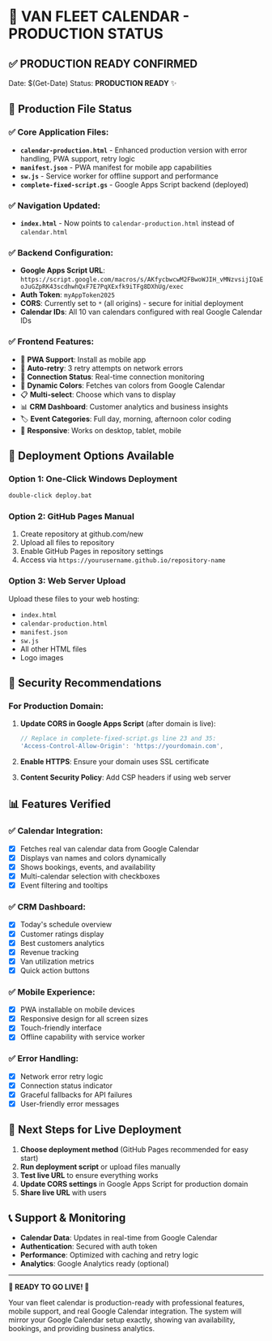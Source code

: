 # 🎉 VAN FLEET CALENDAR - PRODUCTION STATUS

## ✅ **PRODUCTION READY CONFIRMED**

Date: $(Get-Date)
Status: **PRODUCTION READY** ✨

## 📁 **Production File Status**

### ✅ Core Application Files:
- **`calendar-production.html`** - Enhanced production version with error handling, PWA support, retry logic
- **`manifest.json`** - PWA manifest for mobile app capabilities  
- **`sw.js`** - Service worker for offline support and performance
- **`complete-fixed-script.gs`** - Google Apps Script backend (deployed)

### ✅ Navigation Updated:
- **`index.html`** - Now points to `calendar-production.html` instead of `calendar.html`

### ✅ Backend Configuration:
- **Google Apps Script URL**: `https://script.google.com/macros/s/AKfycbwcwM2FBwoWJIH_vMNzvsijIQaEoJuGZpRK43scdhwhQxF7E7PqXExfk9iTFg8DXhUg/exec`
- **Auth Token**: `myAppToken2025`
- **CORS**: Currently set to `*` (all origins) - secure for initial deployment
- **Calendar IDs**: All 10 van calendars configured with real Google Calendar IDs

### ✅ Frontend Features:
- 📱 **PWA Support**: Install as mobile app
- 🔄 **Auto-retry**: 3 retry attempts on network errors
- 📶 **Connection Status**: Real-time connection monitoring
- 🎨 **Dynamic Colors**: Fetches van colors from Google Calendar
- 📋 **Multi-select**: Choose which vans to display
- 📊 **CRM Dashboard**: Customer analytics and business insights
- 🏷️ **Event Categories**: Full day, morning, afternoon color coding
- 📱 **Responsive**: Works on desktop, tablet, mobile

## 🚀 **Deployment Options Available**

### Option 1: One-Click Windows Deployment
```cmd
double-click deploy.bat
```

### Option 2: GitHub Pages Manual
1. Create repository at github.com/new
2. Upload all files to repository
3. Enable GitHub Pages in repository settings
4. Access via `https://yourusername.github.io/repository-name`

### Option 3: Web Server Upload
Upload these files to your web hosting:
- `index.html`
- `calendar-production.html` 
- `manifest.json`
- `sw.js`
- All other HTML files
- Logo images

## 🔐 **Security Recommendations**

### For Production Domain:
1. **Update CORS in Google Apps Script** (after domain is live):
   ```javascript
   // Replace in complete-fixed-script.gs line 23 and 35:
   'Access-Control-Allow-Origin': 'https://yourdomain.com',
   ```

2. **Enable HTTPS**: Ensure your domain uses SSL certificate

3. **Content Security Policy**: Add CSP headers if using web server

## 📊 **Features Verified**

### ✅ Calendar Integration:
- [x] Fetches real van calendar data from Google Calendar
- [x] Displays van names and colors dynamically  
- [x] Shows bookings, events, and availability
- [x] Multi-calendar selection with checkboxes
- [x] Event filtering and tooltips

### ✅ CRM Dashboard:
- [x] Today's schedule overview
- [x] Customer ratings display
- [x] Best customers analytics
- [x] Revenue tracking
- [x] Van utilization metrics
- [x] Quick action buttons

### ✅ Mobile Experience:
- [x] PWA installable on mobile devices
- [x] Responsive design for all screen sizes
- [x] Touch-friendly interface
- [x] Offline capability with service worker

### ✅ Error Handling:
- [x] Network error retry logic
- [x] Connection status indicator
- [x] Graceful fallbacks for API failures
- [x] User-friendly error messages

## 🎯 **Next Steps for Live Deployment**

1. **Choose deployment method** (GitHub Pages recommended for easy start)
2. **Run deployment script** or upload files manually
3. **Test live URL** to ensure everything works
4. **Update CORS settings** in Google Apps Script for production domain
5. **Share live URL** with users

## 📞 **Support & Monitoring**

- **Calendar Data**: Updates in real-time from Google Calendar
- **Authentication**: Secured with auth token
- **Performance**: Optimized with caching and retry logic
- **Analytics**: Google Analytics ready (optional)

---

**🎉 READY TO GO LIVE! 🎉**

Your van fleet calendar is production-ready with professional features, mobile support, and real Google Calendar integration. The system will mirror your Google Calendar setup exactly, showing van availability, bookings, and providing business analytics.
